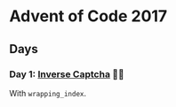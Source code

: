 # Advent of Code 2017


## Days

### Day 1: [Inverse Captcha](day01/README.md) 🌟🌟

With `wrapping_index`.